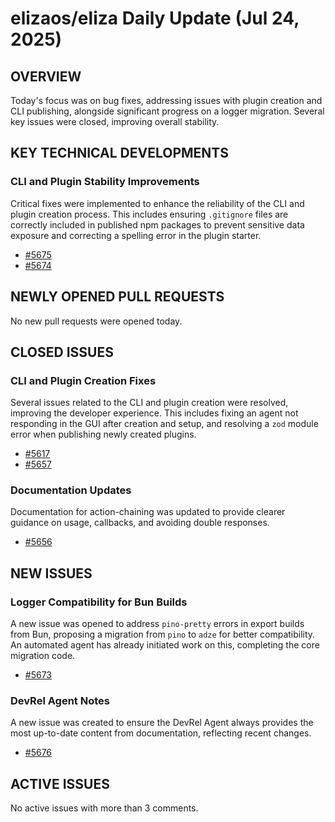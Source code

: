 # elizaos/eliza Daily Update (Jul 24, 2025)
## OVERVIEW 
Today's focus was on bug fixes, addressing issues with plugin creation and CLI publishing, alongside significant progress on a logger migration. Several key issues were closed, improving overall stability.

## KEY TECHNICAL DEVELOPMENTS

### CLI and Plugin Stability Improvements
Critical fixes were implemented to enhance the reliability of the CLI and plugin creation process. This includes ensuring `.gitignore` files are correctly included in published npm packages to prevent sensitive data exposure and correcting a spelling error in the plugin starter.
- [#5675](https://github.com/elizaos/eliza/pull/5675)
- [#5674](https://github.com/elizaos/eliza/pull/5674)

## NEWLY OPENED PULL REQUESTS
No new pull requests were opened today.

## CLOSED ISSUES

### CLI and Plugin Creation Fixes
Several issues related to the CLI and plugin creation were resolved, improving the developer experience. This includes fixing an agent not responding in the GUI after creation and setup, and resolving a `zod` module error when publishing newly created plugins.
- [#5617](https://github.com/elizaos/eliza/issues/5617)
- [#5657](https://github.com/elizaos/eliza/issues/5657)

### Documentation Updates
Documentation for action-chaining was updated to provide clearer guidance on usage, callbacks, and avoiding double responses.
- [#5656](https://github.com/elizaos/eliza/issues/5656)

## NEW ISSUES

### Logger Compatibility for Bun Builds
A new issue was opened to address `pino-pretty` errors in export builds from Bun, proposing a migration from `pino` to `adze` for better compatibility. An automated agent has already initiated work on this, completing the core migration code.
- [#5673](https://github.com/elizaos/eliza/issues/5673)

### DevRel Agent Notes
A new issue was created to ensure the DevRel Agent always provides the most up-to-date content from documentation, reflecting recent changes.
- [#5676](https://github.com/elizaos/eliza/issues/5676)

## ACTIVE ISSUES
No active issues with more than 3 comments.